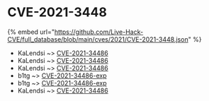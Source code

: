 # CVE-2021-3448
{% embed url="https://github.com/Live-Hack-CVE/full_database/blob/main/cves/2021/CVE-2021-3448.json" %}

* KaLendsi ~> [CVE-2021-34486](https://www.alice-snow.ru/2021/database/cve-2021-3448/cve-2021-34486-kalendsi)
* KaLendsi ~> [CVE-2021-34486](https://www.alice-snow.ru/2021/database/cve-2021-3448/cve-2021-34486-kalendsi)
* KaLendsi ~> [CVE-2021-34486](https://www.alice-snow.ru/2021/database/cve-2021-3448/cve-2021-34486-kalendsi)
* b1tg ~> [CVE-2021-34486-exp](https://www.alice-snow.ru/2021/database/cve-2021-3448/cve-2021-34486-exp-b1tg)
* b1tg ~> [CVE-2021-34486-exp](https://www.alice-snow.ru/2021/database/cve-2021-3448/cve-2021-34486-exp-b1tg)
* KaLendsi ~> [CVE-2021-34486](https://www.alice-snow.ru/2021/database/cve-2021-3448/cve-2021-34486-kalendsi)
